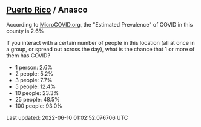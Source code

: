 
## [Puerto Rico](/united-states/puerto-rico) / Anasco

According to [MicroCOVID.org](http://microcovid.org),
the "Estimated Prevalence" of COVID in this county is 2.6%

If you interact with a certain number of people in this location
(all at once in a group, or spread out across the day), what is the chance that
1 or more of them has COVID?

- 1 person: 2.6%
- 2 people: 5.2%
- 3 people: 7.7%
- 5 people: 12.4%
- 10 people: 23.3%
- 25 people: 48.5%
- 100 people: 93.0%

Last updated: 2022-06-10 01:02:52.076706 UTC
